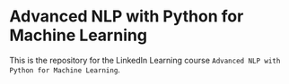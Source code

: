 # Advanced NLP with Python for Machine Learning
This is the repository for the LinkedIn Learning course `Advanced NLP with Python for Machine Learning`. 
